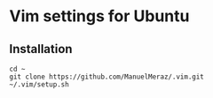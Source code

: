 # Vim settings for Ubuntu

## Installation

```
cd ~
git clone https://github.com/ManuelMeraz/.vim.git
~/.vim/setup.sh
```
